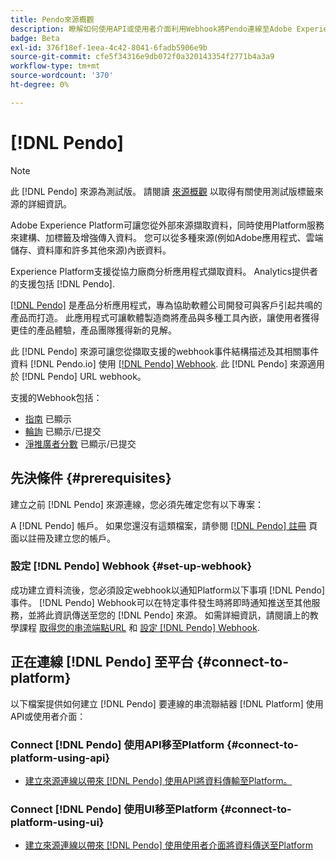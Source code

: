```yaml
---
title: Pendo來源概觀
description: 瞭解如何使用API或使用者介面利用Webhook將Pendo連線至Adobe Experience Platform
badge: Beta
exl-id: 376f18ef-1eea-4c42-8041-6fadb5906e9b
source-git-commit: cfe5f34316e9db072f0a320143354f2771b4a3a9
workflow-type: tm+mt
source-wordcount: '370'
ht-degree: 0%

---
```


# [!DNL Pendo]

>[!NOTE]
>
>此 [!DNL Pendo] 來源為測試版。 請閱讀 [來源概觀](../../home.md#terms-and-conditions) 以取得有關使用測試版標籤來源的詳細資訊。

Adobe Experience Platform可讓您從外部來源擷取資料，同時使用Platform服務來建構、加標籤及增強傳入資料。 您可以從多種來源(例如Adobe應用程式、雲端儲存、資料庫和許多其他來源)內嵌資料。

Experience Platform支援從協力廠商分析應用程式擷取資料。 Analytics提供者的支援包括 [!DNL Pendo].

[[!DNL Pendo]](https://pendo.io/) 是產品分析應用程式，專為協助軟體公司開發可與客戶引起共鳴的產品而打造。 此應用程式可讓軟體製造商將產品與多種工具內嵌，讓使用者獲得更佳的產品體驗，產品團隊獲得新的見解。

此 [!DNL Pendo] 來源可讓您從擷取支援的webhook事件結構描述及其相關事件資料 [!DNL Pendo.io] 使用 [[!DNL Pendo] Webhook](https://support.pendo.io/hc/en-us/articles/360032285012-Webhooks). 此 [!DNL Pendo] 來源適用於 [!DNL Pendo] URL webhook。

支援的Webhook包括：

* [指南](https://support.pendo.io/hc/en-us/articles/8146679315867-Creating-a-Guide) 已顯示
* [輪詢](https://support.pendo.io/hc/en-us/articles/360031867152-Polls-Classic-) 已顯示/已提交
* [淨推廣者分數](https://support.pendo.io/hc/en-us/articles/360033527151-Set-up-an-NPS-Survey) 已顯示/已提交

## 先決條件 {#prerequisites}

建立之前 [!DNL Pendo] 來源連線，您必須先確定您有以下專案：

A [!DNL Pendo] 帳戶。 如果您還沒有這類檔案，請參閱 [[!DNL Pendo] 註冊](https://app.pendo.io/register) 頁面以註冊及建立您的帳戶。

### 設定 [!DNL Pendo] Webhook {#set-up-webhook}

成功建立資料流後，您必須設定webhook以通知Platform以下事項 [!DNL Pendo] 事件。 [!DNL Pendo] Webhook可以在特定事件發生時將即時通知推送至其他服務，並將此資訊傳送至您的 [!DNL Pendo] 來源。 如需詳細資訊，請閱讀上的教學課程 [取得您的串流端點URL](../../tutorials/ui/create/analytics/pendo-webhook.md#get-streaming-endpoint) 和 [設定 [!DNL Pendo] Webhook](../../tutorials/ui/create/analytics/pendo-webhook.md#set-up-webhook).

## 正在連線 [!DNL Pendo] 至平台 {#connect-to-platform}

以下檔案提供如何建立 [!DNL Pendo] 要連線的串流聯結器 [!DNL Platform] 使用API或使用者介面：

### Connect [!DNL Pendo] 使用API移至Platform {#connect-to-platform-using-api}

* [建立來源連線以帶來 [!DNL Pendo] 使用API將資料傳輸至Platform。](../../tutorials/api/create/analytics/pendo-webhook.md)

### Connect [!DNL Pendo] 使用UI移至Platform {#connect-to-platform-using-ui}

* [建立來源連線以帶來 [!DNL Pendo] 使用使用者介面將資料傳送至Platform](../../tutorials/ui/create/analytics/pendo-webhook.md)
